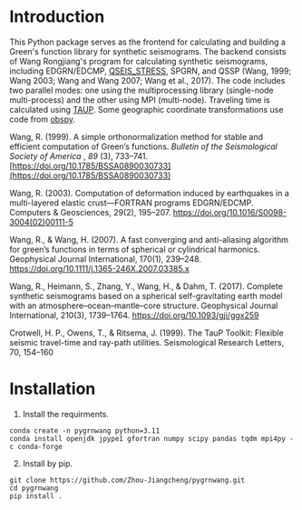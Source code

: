 # **Introduction**

This Python package serves as the frontend for calculating and building a Green's function library for synthetic seismograms. The backend consists of Wang Rongjiang's program for calculating synthetic seismograms, including EDGRN/EDCMP, [QSEIS_STRESS](https://github.com/Zhou-Jiangcheng/QSEIS_2006_STRESS), SPGRN, and QSSP (Wang, 1999; Wang 2003; Wang and Wang 2007; Wang et al., 2017). The code includes two parallel modes: one using the multiprocessing library (single-node multi-process) and the other using MPI (multi-node). Traveling time is calculated using [TAUP](https://github.com/crotwell/TauP). Some geographic coordinate transformations use code from [obspy](https://github.com/obspy/obspy).

Wang, R. (1999). A simple orthonormalization method for stable and efficient computation of Green’s functions.  *Bulletin of the Seismological Society of America* ,  *89* (3), 733–741. [https://doi.org/10.1785/BSSA0890030733](https://doi.org/10.1785/BSSA0890030733)

Wang, R. (2003). Computation of deformation induced by earthquakes in a multi-layered elastic crust—FORTRAN programs EDGRN/EDCMP. Computers & Geosciences, 29(2), 195–207. https://doi.org/10.1016/S0098-3004(02)00111-5

Wang, R., & Wang, H. (2007). A fast converging and anti-aliasing algorithm for green’s functions in terms of spherical or cylindrical harmonics. Geophysical Journal International, 170(1), 239–248. https://doi.org/10.1111/j.1365-246X.2007.03385.x

Wang, R., Heimann, S., Zhang, Y., Wang, H., & Dahm, T. (2017). Complete synthetic seismograms based on a spherical self-gravitating earth model with an atmosphere–ocean–mantle–core structure. Geophysical Journal International, 210(3), 1739–1764. https://doi.org/10.1093/gji/ggx259

Crotwell, H. P., Owens, T., & Ritsema, J. (1999). The TauP Toolkit: Flexible seismic travel-time and ray-path utilities. Seismological Research Letters, 70, 154–160

# Installation

1. Install the requirments.

```
conda create -n pygrnwang python=3.11
conda install openjdk jpype1 gfortran numpy scipy pandas tqdm mpi4py -c conda-forge
```

2. Install by pip.

```
git clone https://github.com/Zhou-Jiangcheng/pygrnwang.git
cd pygrnwang
pip install .
```

